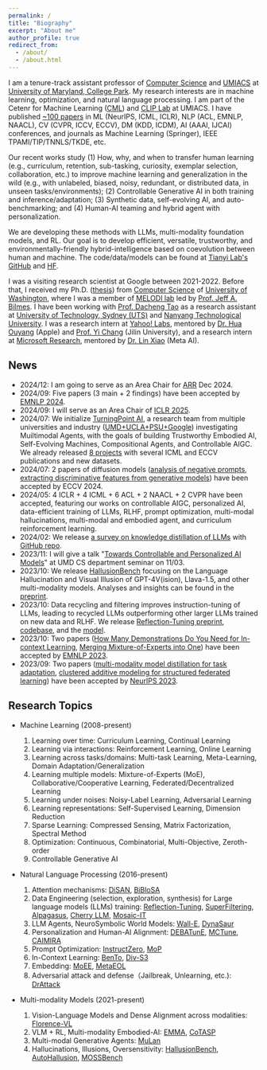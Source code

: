 ```yaml
---
permalink: /
title: "Biography"
excerpt: "About me"
author_profile: true
redirect_from: 
  - /about/
  - /about.html
---
```

I am a tenure-track assistant professor of [Computer Science](https://www.cs.umd.edu/) and [UMIACS](https://www.umiacs.umd.edu/) at [University of Maryland, College Park](https://www.umd.edu/). My research interests are in machine learning, optimization, and natural language processing. I am part of the Cetenr for Machine Learning ([CML](https://ml.umd.edu/)) and [CLIP Lab](https://wiki.umiacs.umd.edu/clip/index.php/Main_Page) at UMIACS. I have published [~100 papers](https://scholar.google.com/citations?user=OKvgizMAAAAJ&hl=en) in ML (NeurIPS, ICML, ICLR), NLP (ACL, EMNLP, NAACL), CV (CVPR, ICCV, ECCV), DM (KDD, ICDM), AI (AAAI, IJCAI) conferences, and journals as Machine Learning (Springer), IEEE TPAMI/TIP/TNNLS/TKDE, etc. 
<!-- I am the recipient of the [Best Student Paper Award at ICDM 2013](https://tianyizhou.files.wordpress.com/2010/08/dca-paper.pdf) and the [2020 IEEE TCSC Most Influential Paper Award](http://www.icml-2011.org/papers/41_icmlpaper.pdf). -->

Our recent works study (1) How, why, and when to transfer human learning (e.g., curriculum, retention, sub-tasking, curiosity, exemplar selection, collaboration, etc.) to improve machine learning and generalization in the wild (e.g., with unlabeled, biased, noisy, redundant, or distributed data, in unseen tasks/environments); (2) Controllable Generative AI in both training and inference/adaptation; (3) Synthetic data, self-evolving AI, and auto-benchmarking; and (4) Human-AI teaming and hybrid agent with personalization. 
<!-- Our works are built upon empirical/theoretical analysis to the learning dynamics of neural networks and tools from discrete and continuous optimization.  -->
We are developing these methods with LLMs, multi-modality foundation models, and RL. Our goal is to develop efficient, versatile, trustworthy, and environmentally-friendly hybrid-intelligence based on coevolution between human and machine. The code/data/models can be found at [Tianyi Lab's GitHub](https://github.com/tianyi-lab) and [HF](https://huggingface.co/umd-zhou-lab). 

I was a visiting research scientist at Google between 2021-2022. Before that, I received my Ph.D. ([thesis](https://digital.lib.washington.edu/researchworks/items/6512d9f6-be50-431e-88dd-8359c737a204/full)) from [Computer Science](https://www.cs.washington.edu/) of [University of Washington](https://www.washington.edu/), where I was a member of [MELODI lab](https://melodi.ece.uw.edu/) led by [Prof. Jeff A. Bilmes](https://people.ece.uw.edu/bilmes/p/pgs/index.html). I have been working with [Prof. Dacheng Tao](https://dr.ntu.edu.sg/cris/rp/rp02343) as a research assistant at [University of Technology, Sydney (UTS)](https://www.uts.edu.au/) and [Nanyang Technological University](https://www.ntu.edu.sg/Pages/home.aspx). I was a research intern at [Yahoo! Labs](https://research.yahoo.com/), mentored by [Dr. Hua Ouyang](https://www.linkedin.com/in/hua-ouyang-5869b851) (Apple) and [Prof. Yi Chang](http://www.yichang-cs.com/) (Jilin University), and a research intern at [Microsoft Research](https://www.microsoft.com/en-us/research/), mentored by [Dr. Lin Xiao](https://linxiaolx.github.io/) (Meta AI). 
<!-- I also work closely with several members and students of [Australian AI Institute](https://www.uts.edu.au/research-and-teaching/our-research/australian-artificial-intelligence-institute). -->
<!--  and [Tencent AI Lab](https  ://ai.tencent.com/ailab/en/index) My collaborators also include members from [Chengqi Zhang](https://profiles.uts.edu.au/Chengqi.Zhang) and [Guodong Long](https://profiles.uts.edu.au/Guodong.Long)'s groups in [Australian AI Institute](https://www.uts.edu.au/research-and-teaching/our-research/australian-artificial-intelligence-institute) at University of Technology, Sydney, and [Meng Fang](https://mengf1.github.io/) at Tencent AI Lab. -->

News
------
* 2024/12: I am going to serve as an Area Chair for [ARR](https://aclrollingreview.org/) Dec 2024. 
* 2024/09: Five papers (3 main + 2 findings) have been accepted by [EMNLP 2024](https://2024.emnlp.org/). 
* 2024/09: I will serve as an Area Chair of [ICLR 2025](https://iclr.cc/). 
* 2024/07: We initialize [TurningPoint AI](https://www.turningpoint-ai.com/), a research team from multiple universities and industry ([UMD+UCLA+PSU+Google](https://www.turningpoint-ai.com/people)) investigating Muiltimodal Agents, with the goals of building Trustworthy Embodied AI, Self-Evolving Machines, Compositional Agents, and Controllable AIGC. We already released [8 projects](https://www.turningpoint-ai.com/publications) with several ICML and ECCV publications and new datasets. 
* 2024/07: 2 papers of diffusion models ([analysis of negative prompts](https://arxiv.org/pdf/2406.02965), [extracting discriminative features from generative models](https://arxiv.org/pdf/2311.17921)) have been accepted by ECCV 2024.
* 2024/05: 4 ICLR + 4 ICML + 6 ACL + 2 NAACL + 2 CVPR have been accepted, featuring our works on controllable AIGC, personalized AI, data-efficient training of LLMs, RLHF, prompt optimization, multi-modal hallucinations, multi-modal and embodied agent, and curriculum reinforcement learning. 
* 2024/02: We release [a survey on knowledge distillation of LLMs](https://arxiv.org/pdf/2402.13116) with [GitHub repo](https://github.com/Tebmer/Awesome-Knowledge-Distillation-of-LLMs).
* 2023/11: I will give a talk "[Towards Controllable and Personalized AI Models](https://www.cs.umd.edu/event/2023/10/towards-controllable-and-personalized-ai-models)" at UMD CS department seminar on 11/03. 
* 2023/10: We release [HallusionBench](https://github.com/tianyi-lab/HallusionBench) focusing on the Language Hallucination and Visual Illusion of GPT-4V(ision), Llava-1.5, and other multi-modality models. Analyses and insights can be found in the [preprint](https://arxiv.org/abs/2310.14566). 
* 2023/10: Data recycling and filtering improves instruction-tuning of LLMs, leading to recycled LLMs outperforming other larger LLMs trained on new data and RLHF. We release [Reflection-Tuning preprint](https://arxiv.org/abs/2310.11716), [codebase](https://github.com/tianyi-lab/Reflection_Tuning), and the [model](https://huggingface.co/umd-zhou-lab/recycled-wizardlm-7b-v2.0). 
* 2023/10: Two papers ([How Many Demonstrations Do You Need for In-context Learning](https://arxiv.org/pdf/2303.08119.pdf), [Merging Mixture-of-Experts into One](https://arxiv.org/pdf/2310.09832.pdf)) have been accepted by [EMNLP 2023](https://2023.emnlp.org/). 
* 2023/09: Two papers ([multi-modality model distillation for task adaptation](https://arxiv.org/pdf/2310.04550.pdf), [clustered additive modeling for structured federated learning](https://openreview.net/pdf?id=2XT3UpOv48)) have been accepted by [NeurIPS 2023](https://neurips.cc/). 


Research Topics
------
* Machine Learning (2008-present)
  1. Learning over time: Curriculum Learning, Continual Learning
  1. Learning via interactions: Reinforcement Learning, Online Learning
  1. Learning across tasks/domains: Multi-task Learning, Meta-Learning, Domain Adaptation/Generalization
  1. Learning multiple models: Mixture-of-Experts (MoE), Collaborative/Cooperative Learning, Federated/Decentralized Learning
  1. Learning under noises: Noisy-Label Learning, Adversarial Learning
  1. Learning representations: Self-Supervised Learning, Dimension Reduction
  1. Sparse Learning: Compressed Sensing, Matrix Factorization, Spectral Method
  1. Optimization: Continuous, Combinatorial, Multi-Objective, Zeroth-order
  1. Controllable Generative AI

* Natural Language Processing (2016-present)
  1. Attention mechanisms: [DiSAN](https://github.com/taoshen58/DiSAN), [BiBloSA](https://github.com/taoshen58/BiBloSA)
  1. Data Engineering (selection, exploration, synthesis) for Large language models (LLMs) training: [Reflection-Tuning](https://github.com/tianyi-lab/Reflection_Tuning), [SuperFiltering](https://github.com/tianyi-lab/Superfiltering), [Alpagasus](https://lichang-chen.github.io/AlpaGasus/), [Cherry LLM](https://github.com/MingLiiii/Cherry_LLM), [Mosaic-IT](https://github.com/tianyi-lab/Mosaic-IT)
  1. LLM Agents, NeuroSymbolic World Models: [Wall-E](https://github.com/elated-sawyer/WALL-E), [DynaSaur](https://github.com/adobe-research/dynasaur)
  1. Personalization and Human-AI Alignment: [DEBATunE](https://github.com/tianyi-lab/DEBATunE), [MCTune](https://github.com/tianyi-lab/mctune), [CAIMIRA](https://youtu.be/joeNRMM5abI)
  1. Prompt Optimization: [InstructZero](https://github.com/Lichang-Chen/InstructZero), [MoP](https://github.com/ruocwang/mixture-of-prompts)
  1. In-Context Learning: [BenTo](https://github.com/tianyi-lab/BenTo), [Div-S3](https://github.com/lillykumari8/ICL-Div-S3)
  1. Embedding: [MoEE](https://github.com/tianyi-lab/MoE-Embedding), [MetaEOL](https://github.com/Yibin-Lei/MetaEOL)
  1. Adversarial attack and defense（Jailbreak, Unlearning, etc.): [DrAttack](https://github.com/xirui-li/DrAttack)

* Multi-modality Models (2021-present)
  1. Vision-Language Models and Dense Alignment across modalities: [Florence-VL](https://github.com/JiuhaiChen/Florence-VL)
  1. VLM + RL, Multi-modality Embodied-AI: [EMMA](https://github.com/stevenyangyj/Emma-Alfworld), [CoTASP](https://github.com/stevenyangyj/CoTASP)
  1. Multi-modal Generative Agents: [MuLan](https://github.com/measure-infinity/mulan-code)
  1. Hallucinations, Illusions, Oversensitivity: [HallusionBench](https://github.com/tianyi-lab/HallusionBench), [AutoHallusion](https://github.com/wuxiyang1996/AutoHallusion), [MOSSBench](https://github.com/xirui-li/MOSSBench)

<br />
<script type="text/javascript" id="clstr_globe" src="//clustrmaps.com/globe.js?d=yS55EhS2ol9nZNevQxAHb2-_nUUI3Opt9QjGnAYIFrg" size="1"></script>
<br />

<!-- 
* 2023/07: Two papers ([model-adaptive data augmentation curriculum](https://arxiv.org/pdf/2309.04747.pdf), [subclass balancing for long-tail recognition](https://arxiv.org/pdf/2306.15925.pdf))  have been accepted by [ICCV 2023](https://iccv2023.thecvf.com/). 
* 2023/06: How to efficiently optimize the textual instructions applied to API black-box LLMs (e.g., ChatGPT) for solving downstream tasks? Please check our recent work [InstructZero](https://lichang-chen.github.io/InstructZero/), [paper](http://arxiv.org/abs/2306.03082) and [code](https://github.com/Lichang-Chen/InstructZero) have been released.
* 2023/06: Invited talk at Purdue Statistics on "Structured Decentralized Learning".
* 2023/06: Two papers ([Meta-Vote Pruning](https://arxiv.org/pdf/2301.11560.pdf) and [Eigensubspace of Temporal-Difference Dynamics](https://arxiv.org/pdf/2306.16750.pdf)) have been accepted by [ECML/PKDD 2023](https://2023.ecmlpkdd.org/). 
* 2023/05: I will teach CMSC-421 on "Introduction to Artificial Intelligence" in Fall 2023.
* 2023/04: Three papers ([training dynamics of continual learning](ttps://arxiv.org/pdf/2304.04158.pdf), [continual RL via sparse prompting](https://arxiv.org/pdf/2305.18444.pdf), [structured cooperative learning](https://github.com/ShuangtongLi/SCooL/blob/main/paper/SCooL_ICML2023.pdf)) have been accepted by [ICML 2023](https://icml.cc/). See you at Hawaii in July!
* 2023/04: One paper about personalization in federated recommendation system has been accepted by [IJCAI 2023](https://ijcai-23.org/). 
* 2022/12: I will teach CMSC-828A on "Fantastic Machine Learning Paradigms and Where to use Them" in Spring 2023.
* 2022/12: I will serve as an SPC (meta-reviewer) for [IJCAI 2023](https://ijcai-23.org/).
* 2022/11: One [XAI](https://en.wikipedia.org/wiki/Explainable_artificial_intelligence) paper on extracting local reasoning chains for subtasks from neural networks such as ResNet and ViT has been accepted by [TMLR](https://www.jmlr.org/tmlr/).
* 2022/10: One paper ([adversarial attacks to Question-Answer models](https://arxiv.org/pdf/2210.15221.pdf)) has been accepted by [EMNLP 2022](https://2022.emnlp.org/).
* 2022/09: Three papers ([adversarial augmentation for continual learning](https://openreview.net/pdf?id=XEoih0EwCwL), [adversarial augmentation for representation learning](https://arxiv.org/pdf/2211.00824.pdf), [federated learning from pre-trained models](https://arxiv.org/pdf/2209.10083.pdf)) have been accepted by [NeurIPS 2022](https://neurips.cc/).
* 2021/12: One paper of [Federated Prototype Learning](https://arxiv.org/pdf/2105.00243.pdf) has been accepted to [AAAI 2022](https://aaai.org/Conferences/AAAI-22/).
* 2021/11: I will serve as an SPC for [SIGKDD 2022](https://kdd.org/kdd2022/). 
* 2021/09: Three papers (1 spotlight for [Submodular Partitioning](https://papers.nips.cc/paper/2021/file/161882dd2d19c716819081aee2c08b98-Paper.pdf), [Curriculum RL and Planning](https://papers.nips.cc/paper/2021/file/56577889b3c1cd083b6d7b32d32f99d5-Paper.pdf), [Class-Disentanglement](https://proceedings.neurips.cc/paper/2021/file/8606f35ec6c77858dfb80a385d0d1151-Paper.pdf)) have been accepted to [NeurIPS 2021](https://nips.cc/). Congratulations to Shuang Ao and Kaiwen Yang for their first paper!
* 2021/09: [One paper of sentiment bias](https://arxiv.org/pdf/2109.02403.pdf) has been accepted to [EMNLP 2021](https://2021.emnlp.org/) (findings). 
* 2021/08: I will serve as an SPC for [AAAI 2022](https://aaai.org/Conferences/AAAI-22/).
* 2021/02: I am selected as an expert reviewer for [ICML 2021](https://icml.cc/Conferences/2021).
* 2021/01: [One paper of curriculum learning and training dynamics](https://drive.google.com/file/d/13_uEga3FVBZGSZTHbBEcMOouSYVcJ9VI/view?usp=sharing) has been accepted to [AISTATS 2021](https://aistats.org/aistats2021/).
* 2021/01: Three papers ([RoCL for curriculum noisy-label learning](https://openreview.net/pdf?id=lmTWnm3coJJ), [AutoLRS for auto-learning rate schedule](https://openreview.net/pdf?id=SlrqM9_lyju), [IPN for prototype zero-shot learning](https://openreview.net/pdf?id=-mWcQVLPSPy)) have been accepted to [ICLR 2021](https://iclr.cc/).
* 2021/01: [One paper of knowledge graph completion](https://arxiv.org/pdf/2004.14781.pdf) has been accepted to [WWW 2021](https://www2021.thewebconf.org/).
* 2020/10: Selected among the top 10% of high-scoring reviewers for [NeurIPS 2020](https://nips.cc/).
* 2020/09: [One paper of curriculum learning and training dynamics](https://proceedings.neurips.cc/paper/2020/file/62000dee5a05a6a71de3a6127a68778a-Paper.pdf) has been accepted to [NeurIPS 2020](https://nips.cc/).
* 2020/06: [One paper of curriculum semi/self-supervised learning](http://proceedings.mlr.press/v119/zhou20d/zhou20d.pdf) has been accepted to [ICML 2020](https://icml.cc/Conferences/2020). 
* 2022/06: I will serve as an Area Chair for Winter Conference on Applications of Computer Vision ([WACV](https://wacv2023.thecvf.com/home)) 2023.
* 2022/05: Two papers about [environment-and-task-curriculum for RL](https://proceedings.mlr.press/v162/ao22a/ao22a.pdf) and [adversarial augmentation for self-supervised learning](https://proceedings.mlr.press/v162/yang22s/yang22s.pdf) have been accpeted by [ICML 2022](https://icml.cc/).
* 2022/04: One paper about [personalized federated learning](https://arxiv.org/pdf/2203.00829.pdf) has been accpeted by [IJCAI 2022](https://ijcai-22.org/) as a long presentation.
* 2022/04: One paper of [phrase-level textual adversarial attack with label preservation](https://arxiv.org/pdf/2205.10710.pdf) has been accpeted by [NAACL 2022](https://2022.naacl.org/) Findings.  
* 2022/03: One paper ([Learning to Collaborate in Decentralized Learning of Personalized Models](https://openaccess.thecvf.com/content/CVPR2022/papers/Li_Learning_To_Collaborate_in_Decentralized_Learning_of_Personalized_Models_CVPR_2022_paper.pdf)) has been accepted by [CVPR 2022](https://cvpr2022.thecvf.com/).
* 2022/02: One paper ([Token Dropping for Efficient BERT Pretraining](https://arxiv.org/pdf/2203.13240.pdf)) has been accepted by [ACL 2022](https://www.2022.aclweb.org/).
* 2022/01: Three papers ([Pareto Policy Pool for Model-based Offline RL](https://openreview.net/pdf?id=OqcZu8JIIzS), [Diverse Client Selection for Federated Learning](https://openreview.net/pdf?id=nwKXyFvaUm), [Omni-scale CNNs for Time Series](https://openreview.net/pdf?id=PDYs7Z2XFGv)) have been accepted by [ICLR 2022](https://iclr.cc/Conferences/2022).-->

<!--   1. Curriculum Learning (for 2-6 below, using tools in 7-8)
  1. [Self-supervised/Semi-supervised Learning](http://proceedings.mlr.press/v119/zhou20d/zhou20d.pdf)
  1. [Reinforcement Learning](https://papers.nips.cc/paper/2019/file/83715fd4755b33f9c3958e1a9ee221e1-Paper.pdf) 
  1. [Collaborative Learning on graphs/networks](https://github.com/ShuangtongLi/SCooL/blob/main/paper/SCooL_ICML2023.pdf), [Ensemble and Mixture-of-Experts](https://papers.nips.cc/paper/7831-diverse-ensemble-evolution-curriculum-data-model-marriage.pdf)
  1. [Robust Learning on Noisy Data](https://openreview.net/pdf?id=lmTWnm3coJJ)
  1. [Meta-Learning](https://papers.nips.cc/paper/2019/file/00ac8ed3b4327bdd4ebbebcb2ba10a00-Paper.pdf), [Few-shot](https://www.ijcai.org/Proceedings/2019/0418.pdf)/[Zero-shot Learning](https://openreview.net/pdf?id=-mWcQVLPSPy)
  1. [Training Dynamics](https://proceedings.neurips.cc/paper/2020/file/62000dee5a05a6a71de3a6127a68778a-Paper.pdf) and [Geometry](http://proceedings.mlr.press/v97/wang19q/wang19q.pdf) of Neural Networks
  1. [Continuous-discrete Optimization](https://openreview.net/pdf?id=BywyFQlAW), [Submodular Optimization](http://proceedings.mlr.press/v54/zhou17a/zhou17a.pdf)
  1. Spectral Method for [Matrix Factorization](https://tianyizhou.files.wordpress.com/2010/08/dca-paper.pdf) and [Graphical Models](https://arxiv.org/pdf/1406.5752.pdf)
  1. Matrix/Tensor Factorization: [Low-rank Approximation](https://tianyizhou.files.wordpress.com/2010/08/brpisit.pdf), [Completion](http://proceedings.mlr.press/v31/zhou13b.pdf), [Robust PCA](http://www.icml-2011.org/papers/41_icmlpaper.pdf), [NMF](https://tianyizhou.files.wordpress.com/2010/08/dca-paper.pdf)
  1. Compressed Sensing ([1-bit](https://tianyizhou.files.wordpress.com/2010/08/hcsisit5pages.pdf) and [k-bit](https://tianyizhou.files.wordpress.com/2010/08/kbithcs.pdf) measurements), [Sparse Learning](https://tianyizhou.files.wordpress.com/2010/08/ds.pdf)
  1. Dimension Reduction, [Manifold Learning](http://arxiv.org/PS_cache/arxiv/pdf/1007/1007.3564v3.pdf)
  1. [Multi-label Learning](https://tianyizhou.files.wordpress.com/2011/12/cl.pdf) -->
  
<!--   1. [Natural Language Inference](https://arxiv.org/pdf/1709.04696.pdf)
  1. [Semantic Role Labeling](https://www.aclweb.org/anthology/N19-1127.pdf)
  1. [Link Prediction in Knowledge Graphs](https://arxiv.org/pdf/2004.14781.pdf)
  1. [Text Classification](https://openreview.net/pdf?id=H1cWzoxA-)
  1. [Summarization](https://arxiv.org/pdf/2002.07338.pdf) -->

<!-- Getting started
======
1. Register a GitHub account if you don't have one and confirm your e-mail (required!)
1. Fork [this repository](https://github.com/academicpages/academicpages.github.io) by clicking the "fork" button in the top right. 
1. Go to the repository's settings (rightmost item in the tabs that start with "Code", should be below "Unwatch"). Rename the repository "[your GitHub username].github.io", which will also be your website's URL.
1. Set site-wide configuration and create content & metadata (see below -- also see [this set of diffs](http://archive.is/3TPas) showing what files were changed to set up [an example site](https://getorg-testacct.github.io) for a user with the username "getorg-testacct")
1. Upload any files (like PDFs, .zip files, etc.) to the files/ directory. They will appear at https://[your GitHub username].github.io/files/example.pdf.  
1. Check status by going to the repository settings, in the "GitHub pages" section

Site-wide configuration
------
The main configuration file for the site is in the base directory in [_config.yml](https://github.com/academicpages/academicpages.github.io/blob/master/_config.yml), which defines the content in the sidebars and other site-wide features. You will need to replace the default variables with ones about yourself and your site's github repository. The configuration file for the top menu is in [_data/navigation.yml](https://github.com/academicpages/academicpages.github.io/blob/master/_data/navigation.yml). For example, if you don't have a portfolio or blog posts, you can remove those items from that navigation.yml file to remove them from the header. 

Create content & metadata
------
For site content, there is one markdown file for each type of content, which are stored in directories like _publications, _talks, _posts, _teaching, or _pages. For example, each talk is a markdown file in the [_talks directory](https://github.com/academicpages/academicpages.github.io/tree/master/_talks). At the top of each markdown file is structured data in YAML about the talk, which the theme will parse to do lots of cool stuff. The same structured data about a talk is used to generate the list of talks on the [Talks page](https://academicpages.github.io/talks), each [individual page](https://academicpages.github.io/talks/2012-03-01-talk-1) for specific talks, the talks section for the [CV page](https://academicpages.github.io/cv), and the [map of places you've given a talk](https://academicpages.github.io/talkmap.html) (if you run this [python file](https://github.com/academicpages/academicpages.github.io/blob/master/talkmap.py) or [Jupyter notebook](https://github.com/academicpages/academicpages.github.io/blob/master/talkmap.ipynb), which creates the HTML for the map based on the contents of the _talks directory).

**Markdown generator**

I have also created [a set of Jupyter notebooks](https://github.com/academicpages/academicpages.github.io/tree/master/markdown_generator
) that converts a CSV containing structured data about talks or presentations into individual markdown files that will be properly formatted for the academicpages template. The sample CSVs in that directory are the ones I used to create my own personal website at stuartgeiger.com. My usual workflow is that I keep a spreadsheet of my publications and talks, then run the code in these notebooks to generate the markdown files, then commit and push them to the GitHub repository.

How to edit your site's GitHub repository
------
Many people use a git client to create files on their local computer and then push them to GitHub's servers. If you are not familiar with git, you can directly edit these configuration and markdown files directly in the github.com interface. Navigate to a file (like [this one](https://github.com/academicpages/academicpages.github.io/blob/master/_talks/2012-03-01-talk-1.md) and click the pencil icon in the top right of the content preview (to the right of the "Raw | Blame | History" buttons). You can delete a file by clicking the trashcan icon to the right of the pencil icon. You can also create new files or upload files by navigating to a directory and clicking the "Create new file" or "Upload files" buttons. 

Example: editing a markdown file for a talk
![Editing a markdown file for a talk](/images/editing-talk.png)

For more info
------
More info about configuring academicpages can be found in [the guide](https://academicpages.github.io/markdown/). The [guides for the Minimal Mistakes theme](https://mmistakes.github.io/minimal-mistakes/docs/configuration/) (which this theme was forked from) might also be helpful.
 -->